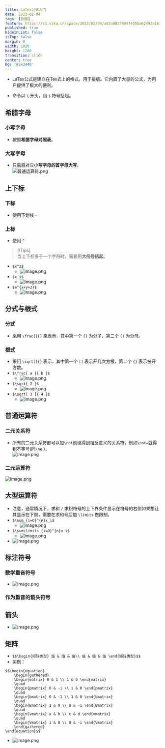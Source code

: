 ```yaml
---
title: LaTex公式入门
date: 2023-02-04
tags: [折腾]
feature: https://s1.vika.cn/space/2023/02/04/a83a8827894f455ba62493a161d59c7a
published: true
hideInList: false
isTop: false
margin: 0
width: 1920
height: 1200
transition: slide
center: true
bg: '#2e3440'
---
```


- LaTex公式是建立在Tex式上的格式，用于排版。它内置了大量的公式，为用户提供了极大的便利。

<!--more-->

- 命令以 `\` 开头，用 `$` 符号括起。

## 希腊字母

### 小写字母

- 按照**希腊字母对照表**。  

### 大写字母

- 只需将对应**小写字母的首字母大写**。  
![普通运算符.png](https://s1.vika.cn/space/2023/02/02/ea59026d8d6a4f3783285161c53f9ef1)

## 上下标

### 下标

- 使用下划线 `-`

### 上标

- 使用 `^`

> [!Tips]  
>当上下标多于一个字符时，需要用**大括号括起**。

- `$x^2$`  
	- ![image.png](https://s1.vika.cn/space/2023/02/04/a0ef07bc21e4474aa7caa74e73441ae2)
- `$x_i$`  
	- ![image.png](https://s1.vika.cn/space/2023/02/04/2ae1ffea897e4a40bfe72160bfc1e5e9)
- `$e^{x+y+z}$`
	- ![image.png](https://s1.vika.cn/space/2023/02/04/06287b63582c47fc89fc7a53e58f78c2)

## 分式与根式

### 分式

- 采用 `\frac{}{}` 来表示，其中第一个 `{}` 为分子，第二个 `{}` 为分母。

### 根式

- 采用 `\sqrt[]{}` 表示，其中第一个 `[]` 表示开几次方根，第二个 `{}` 表示被开方数。
- `$\frac{ a }{ b }$`  
	- ![image.png](https://s1.vika.cn/space/2023/02/04/1f2129d4f8de48e29e5b96ffc3e6b493)
- `$\sqrt{ 2 }$`  
	- ![image.png](https://s1.vika.cn/space/2023/02/04/ac2fd13413d74889a38517ccd45904fd)
- `$\sqrt[ 3 ]{ 4 }$`  
	- ![image.png](https://s1.vika.cn/space/2023/02/04/ea379defa7374a58a634cdfd312fb0bb)

## 普通运算符

### 二元关系符

- 所有的二元关系符都可以加`\not`前缀得到相反意义的关系符，例如`\not=`就得到不等号(同`\ne` ）。  
![image.png](https://s1.vika.cn/space/2023/02/04/282afcddc60343719e1baf1e0a7b449b)

### 二元运算符

![image.png](https://s1.vika.cn/space/2023/02/04/0141a23336034042a189538e8ba0ea6a)

## 大型运算符

- 注意，通常情况下，求和 `/` 求积符号的上下界条件显示在符号的右侧如果想让其显示在下侧，需要在求和号后加 `\limits` 做限制。  
- `$\sum_{i=O}^{n}x_i$`
	- ![image.png](https://s1.vika.cn/space/2023/02/04/435b7a2ecaef47be800bea8aa018866f)
- `$\sum\limits_{i=O}^{n}x_i$`
	- ![image.png](https://s1.vika.cn/space/2023/02/04/fe53f51a99ce46fa89154f30254a8ac4)
- ![image.png](https://s1.vika.cn/space/2023/02/04/c5f7a5ce4f0f40e1834a0a28ad2dd921)

## 标注符号

### 数学重音符号

- ![image.png](https://s1.vika.cn/space/2023/02/04/de953ccde1df4a468b0682995543ac7b)

### 作为重音的箭头符号

## 箭头

- ![image.png](https://s1.vika.cn/space/2023/02/04/83e9098745f447f1908206c2541f3283)

## 矩阵

- `$$\begin{矩阵类型} 值 & 值 & 值\\ 值 & 值 & 值 \end{矩阵类型}$$`  
- 实例：

```
$$\begin{equation}
	\begin{gathered}
	\begin{matrix} 0 & 1 \\ 1 & 0 \end{matrix}
	\quad
	\begin{pmatrix} 0 & -i \\ i & 0 \end{pmatrix}
	\quad
	\begin{bmatrix} 0 & -1 \\ 1 & 0 \end{bmatrix}
	\quad
	\begin{Bmatrix} 1 & 0 \\ 0 & -1 \end{Bmatrix}
	\quad
	\begin{vmatrix} a & b \\ c & d \end{vmatrix}
	\quad
	\begin{Vmatrix} i & 0 \\ 0 & -i \end{Vmatrix}
	\end{gathered}
\end{equation}$$
```

- ![image.png](https://s1.vika.cn/space/2023/02/04/01ef83d7ef934ceebb8d914d2d303fd4)

